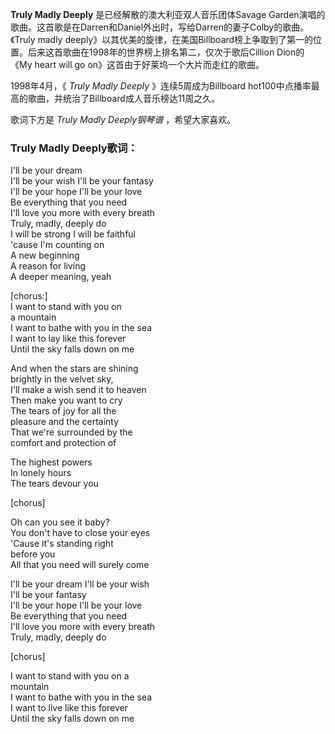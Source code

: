 

**Truly Madly Deeply** 是已经解散的澳大利亚双人音乐团体Savage
Garden演唱的歌曲。这首歌是在Darren和Daniel外出时，写给Darren的妻子Colby的歌曲。《Truly madly
deeply》以其优美的旋律，在美国Billboard榜上争取到了第一的位置。后来这首歌曲在1998年的世界榜上排名第二，仅次于歌后Cillion
Dion的《My heart will go on》这首由于好莱坞一个大片而走红的歌曲。

1998年4月，《 _Truly Madly Deeply_ 》连续5周成为Billboard
hot100中点播率最高的歌曲，并统治了Billboard成人音乐榜达11周之久。

歌词下方是 _Truly Madly Deeply钢琴谱_ ，希望大家喜欢。

### Truly Madly Deeply歌词：

I'll be your dream  
I'll be your wish I'll be your fantasy  
I'll be your hope I'll be your love  
Be everything that you need  
I'll love you more with every breath  
Truly, madly, deeply do  
I will be strong I will be faithful  
'cause I'm counting on  
A new beginning  
A reason for living  
A deeper meaning, yeah

[chorus:]  
I want to stand with you on  
a mountain  
I want to bathe with you in the sea  
I want to lay like this forever  
Until the sky falls down on me

And when the stars are shining  
brightly in the velvet sky,  
I'll make a wish send it to heaven  
Then make you want to cry  
The tears of joy for all the  
pleasure and the certainty  
That we're surrounded by the  
comfort and protection of

The highest powers  
In lonely hours  
The tears devour you

[chorus]

Oh can you see it baby?  
You don't have to close your eyes  
'Cause it's standing right  
before you  
All that you need will surely come

I'll be your dream I'll be your wish  
I'll be your fantasy  
I'll be your hope I'll be your love  
Be everything that you need  
I'll love you more with every breath  
Truly, madly, deeply do

[chorus]

I want to stand with you on a  
mountain  
I want to bathe with you in the sea  
I want to live like this forever  
Until the sky falls down on me

